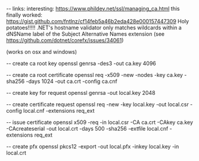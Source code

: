 -- links:
interesting: https://www.phildev.net/ssl/managing_ca.html
this finally worked: https://gist.github.com/fntlnz/cf14feb5a46b2eda428e000157447309
Holy potatoes!!!!! .NET's hostname validator only matches wildcards within a dNSName label of the Subject Alternative Names extension (see https://github.com/dotnet/corefx/issues/34061)

(works on osx and windows)

-- create ca root key
openssl genrsa -des3 -out ca.key 4096

-- create ca root certificate
openssl req -x509 -new -nodes -key ca.key -sha256 -days 1024 -out ca.crt -config ca.cnf

-- create key for request
openssl genrsa -out local.key 2048

-- create certificate request
openssl req -new -key local.key -out local.csr -config local.cnf -extensions req_ext

-- issue certificate
openssl x509 -req -in local.csr -CA ca.crt -CAkey ca.key -CAcreateserial -out local.crt -days 500 -sha256 -extfile local.cnf -extensions req_ext

-- create pfx
openssl pkcs12 -export -out local.pfx -inkey local.key -in local.crt

